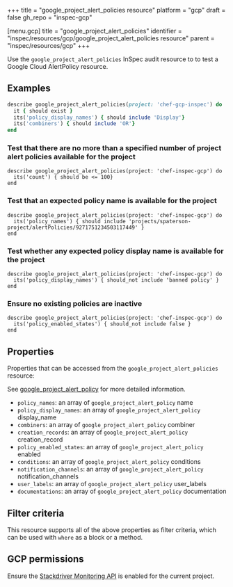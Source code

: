 +++
title = "google_project_alert_policies resource"
platform = "gcp"
draft = false
gh_repo = "inspec-gcp"

[menu.gcp]
title = "google_project_alert_policies"
identifier = "inspec/resources/gcp/google_project_alert_policies resource"
parent = "inspec/resources/gcp"
+++

Use the `google_project_alert_policies` InSpec audit resource to to test a Google Cloud AlertPolicy resource.

## Examples

```ruby
describe google_project_alert_policies(project: 'chef-gcp-inspec') do
  it { should exist }
  its('policy_display_names') { should include 'Display'}
  its('combiners') { should include 'OR'}
end
```

### Test that there are no more than a specified number of project alert policies available for the project

    describe google_project_alert_policies(project: 'chef-inspec-gcp') do
      its('count') { should be <= 100}
    end

### Test that an expected policy name is available for the project

    describe google_project_alert_policies(project: 'chef-inspec-gcp') do
      its('policy_names') { should include 'projects/spaterson-project/alertPolicies/9271751234503117449' }
    end

### Test whether any expected policy display name is available for the project

    describe google_project_alert_policies(project: 'chef-inspec-gcp') do
      its('policy_display_names') { should_not include 'banned policy' }
    end

### Ensure no existing policies are inactive

    describe google_project_alert_policies(project: 'chef-inspec-gcp') do
      its('policy_enabled_states') { should_not include false }
    end

## Properties

Properties that can be accessed from the `google_project_alert_policies` resource:

See [google_project_alert_policy](google_project_alert_policy) for more detailed information.

  * `policy_names`: an array of `google_project_alert_policy` name
  * `policy_display_names`: an array of `google_project_alert_policy` display_name
  * `combiners`: an array of `google_project_alert_policy` combiner
  * `creation_records`: an array of `google_project_alert_policy` creation_record
  * `policy_enabled_states`: an array of `google_project_alert_policy` enabled
  * `conditions`: an array of `google_project_alert_policy` conditions
  * `notification_channels`: an array of `google_project_alert_policy` notification_channels
  * `user_labels`: an array of `google_project_alert_policy` user_labels
  * `documentations`: an array of `google_project_alert_policy` documentation

## Filter criteria

This resource supports all of the above properties as filter criteria, which can be used
with `where` as a block or a method.

## GCP permissions

Ensure the [Stackdriver Monitoring API](https://console.cloud.google.com/apis/library/monitoring.googleapis.com/) is enabled for the current project.
